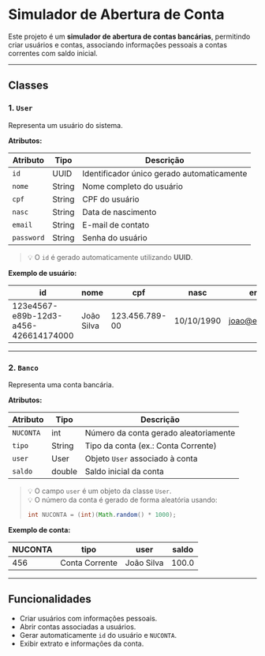 # Simulador de Abertura de Conta

Este projeto é um **simulador de abertura de contas bancárias**, permitindo criar usuários e contas, associando informações pessoais a contas correntes com saldo inicial.  

---

## Classes

### 1. `User`

Representa um usuário do sistema.

**Atributos:**

| Atributo   | Tipo   | Descrição |
|------------|--------|-----------|
| `id`       | UUID   | Identificador único gerado automaticamente |
| `nome`     | String | Nome completo do usuário |
| `cpf`      | String | CPF do usuário |
| `nasc`     | String | Data de nascimento |
| `email`    | String | E-mail de contato |
| `password` | String | Senha do usuário |

> 💡 O `id` é gerado automaticamente utilizando **UUID**.

**Exemplo de usuário:**

| id                                   | nome       | cpf           | nasc       | email              |
|-------------------------------------|------------|---------------|------------|------------------|
| 123e4567-e89b-12d3-a456-426614174000 | João Silva | 123.456.789-00 | 10/10/1990 | joao@email.com   |

---

### 2. `Banco`

Representa uma conta bancária.

**Atributos:**

| Atributo  | Tipo   | Descrição |
|-----------|--------|-----------|
| `NUCONTA` | int    | Número da conta gerado aleatoriamente |
| `tipo`    | String | Tipo da conta (ex.: Conta Corrente) |
| `user`    | User   | Objeto `User` associado à conta |
| `saldo`   | double | Saldo inicial da conta |

> 💡 O campo `user` é um objeto da classe `User`.  
> 💡 O número da conta é gerado de forma aleatória usando:  
> ```java
> int NUCONTA = (int)(Math.random() * 1000);
> ```

**Exemplo de conta:**

| NUCONTA | tipo          | user         | saldo  |
|---------|---------------|--------------|--------|
| 456     | Conta Corrente | João Silva  | 100.0  |

---

## Funcionalidades

- Criar usuários com informações pessoais.  
- Abrir contas associadas a usuários.  
- Gerar automaticamente `id` do usuário e `NUCONTA`.  
- Exibir extrato e informações da conta.  


